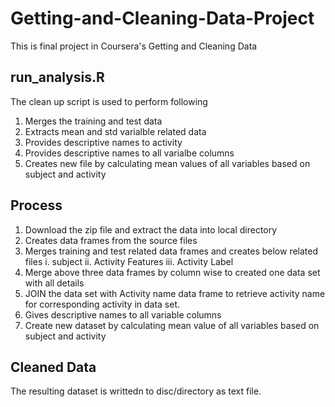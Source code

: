 # Getting-and-Cleaning-Data-Project
This is final project in Coursera's Getting and Cleaning Data
## run_analysis.R

The clean up script is used to perform following 
  1. Merges the training and test data
  2. Extracts mean and std varialble related data
  3. Provides descriptive names to activity
  4. Provides descriptive names to all varialbe columns
  4. Creates new file by calculating mean values of all variables based on subject and activity

## Process

  1. Download the zip file and extract the data into local directory
  2. Creates data frames from the source files
  3. Merges training and test related data frames and creates below related files
    i. subject
    ii. Activity Features
    iii. Activity Label
  4. Merge above three data frames by column wise to created one data set with all details
  5. JOIN the data set with Activity name data frame to retrieve activity name for corresponding activity in data set.
  6. Gives descriptive names to all variable columns
  7. Create new dataset by calculating mean value of all variables based on subject and activity
  
## Cleaned Data
The resulting dataset is writtedn to disc/directory as text file.
